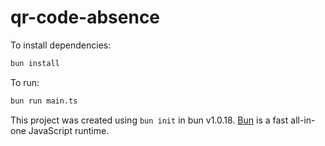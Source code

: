 # qr-code-absence

To install dependencies:

```bash
bun install
```

To run:

```bash
bun run main.ts
```

This project was created using `bun init` in bun v1.0.18. [Bun](https://bun.sh) is a fast all-in-one JavaScript runtime.
